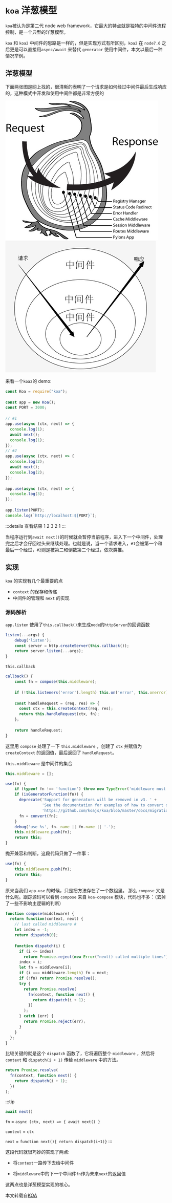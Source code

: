 # `koa` 洋葱模型

`koa`被认为是第二代 node web framework，它最大的特点就是独特的中间件流程控制，是一个典型的洋葱模型。

`koa` 和 `koa2` 中间件的思路是一样的，但是实现方式有所区别，`koa2` 在 `node7.6` 之后更是可以直接用`async/await` 来替代 `generator` 使用中间件，本文以最后一种情况举例。

## 洋葱模型

下面两张图是网上找的，很清晰的表明了一个请求是如何经过中间件最后生成响应的，这种模式中开发和使用中间件都是非常方便的

<div>
  <img src="https://github.com/sandlz/images/raw/master/uPic/onion_model_01.png"  />
</div>

<div>
  <img src="https://github.com/sandlz/images/raw/master/uPic/onion_model_02.png"  />
</div>

来看一个`koa2`的 demo:

```js
const Koa = require("koa");

const app = new Koa();
const PORT = 3000;

// #1
app.use(async (ctx, next) => {
  console.log(1);
  await next();
  console.log(1);
});
// #2
app.use(async (ctx, next) => {
  console.log(2);
  await next();
  console.log(2);
});

app.use(async (ctx, next) => {
  console.log(3);
});

app.listen(PORT);
console.log(`http://localhost:${PORT}`);
```

:::details 查看结果
1
2
3
2
1
:::

当程序运行到`await next()`的时候就会暂停当前程序，进入下一个中间件，处理完之后才会仔回过头来继续处理。也就是说，当一个请求进入，`#1`会被第一个和最后一个经过，`#2`则是被第二和倒数第二个经过，依次类推。

## 实现

`koa` 的实现有几个最重要的点

- `context` 的保存和传递
- 中间件的管理和 `next` 的实现

### 源码解析

`app.listen` 使用了`this.callback()`来生成`node`的`httpServer`的回调函数

```js
listen(...args) {
    debug('listen');
    const server = http.createServer(this.callback());
    return server.listen(...args);
}
```

`this.callback`

```js
callback() {
    const fn = compose(this.middleware);

    if (!this.listeners('error').length) this.on('error', this.onerror);

    const handleRequest = (req, res) => {
      const ctx = this.createContext(req, res);
      return this.handleRequest(ctx, fn);
    };

    return handleRequest;
}
```

这里用 `compose` 处理了一下 `this.middleware` ，创建了 `ctx` 并赋值为 `createContext` 的返回值，最后返回了 `handleRequest`。

`this.middleware` 是中间件的集合

```js
this.middleware = [];
```

```js
use(fn) {
    if (typeof fn !== 'function') throw new TypeError('middleware must be a function!');
    if (isGeneratorFunction(fn)) {
      deprecate('Support for generators will be removed in v3. ' +
                'See the documentation for examples of how to convert old middleware ' +
                'https://github.com/koajs/koa/blob/master/docs/migration.md');
      fn = convert(fn);
    }
    debug('use %s', fn._name || fn.name || '-');
    this.middleware.push(fn);
    return this;
}
```

抛开兼容和判断，这段代码只做了一件事：

```js
use(fn) {
    this.middleware.push(fn);
    return this;
}
```

原来当我们 `app.use` 的时候，只是把方法存在了一个数组里。
那么 `compose` 又是什么呢。跟踪源码可以看到 `compose` 来自 `koa-compose` 模块，代码也不多：（去掉了一些不影响主逻辑的判断）

```js
function compose(middleware) {
  return function(context, next) {
    // last called middleware #
    let index = -1;
    return dispatch(0);

    function dispatch(i) {
      if (i <= index)
        return Promise.reject(new Error("next() called multiple times"));
      index = i;
      let fn = middleware[i];
      if (i === middleware.length) fn = next;
      if (!fn) return Promise.resolve();
      try {
        return Promise.resolve(
          fn(context, function next() {
            return dispatch(i + 1);
          })
        );
      } catch (err) {
        return Promise.reject(err);
      }
    }
  };
}
```

比较关键的就是这个 `dispatch` 函数了，它将遍历整个 `middleware` ，然后将 `context` 和 `dispatch(i + 1)` 传给 `middleware` 中的方法。

```js
return Promise.resolve(
  fn(context, function next() {
    return dispatch(i + 1);
  })
);
```

:::tip
```js
await next()
```
`fn` = `async (ctx, next) => { await next() }`

`context` = `ctx`

`next` = `function next(){ return dispatch(i+1)}`
:::

这段代码就很巧妙的实现了两点:

- 将`context`一路传下去给中间件

- 将`middleware`中的下一个中间件`fn`作为未来`next`的返回值

这两点也是洋葱模型实现的核心。

本文转载自[KOA](https://segmentfault.com/a/1190000013981513)